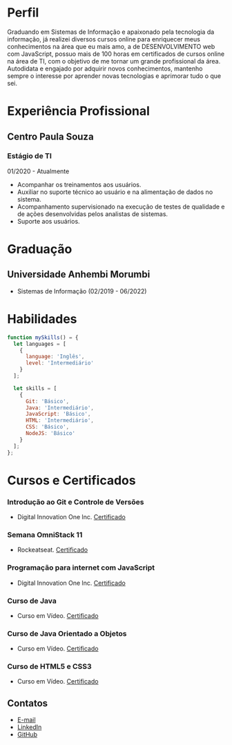# Perfil

Graduando em Sistemas de Informação e apaixonado pela tecnologia da informação, já realizei diversos cursos online para enriquecer meus conhecimentos na área que eu mais amo, a de DESENVOLVIMENTO web com JavaScript, possuo mais de 100 horas em certificados de cursos online na área de TI, com o objetivo de me tornar um grande profissional da área. Autodidata e engajado por adquirir novos conhecimentos, mantenho sempre o interesse por aprender novas tecnologias e aprimorar tudo o que sei.

# Experiência Profissional
## Centro Paula Souza
### Estágio de TI
01/2020 - Atualmente
- Acompanhar os treinamentos aos usuários.
- Auxiliar no suporte técnico ao usuário e na alimentação de dados no sistema.
- Acompanhamento supervisionado na execução de testes de qualidade e de ações desenvolvidas pelos analistas de sistemas.
- Suporte aos usuários.

# Graduação
## Universidade Anhembi Morumbi
- Sistemas de Informação (02/2019 - 06/2022)


# Habilidades
~~~javascript
function mySkills() = {
  let languages = [
    {
      language: 'Inglês',
      level: 'Intermediário'
    }
  ];

  let skills = [
    {
      Git: 'Básico',
      Java: 'Intermediário',
      JavaScript: 'Básico',
      HTML: 'Intermediário',
      CSS: 'Básico',
      NodeJS: 'Básico'
    }
  ];
};
~~~


# Cursos e Certificados

### Introdução ao Git e Controle de Versões
- Digital Innovation One lnc.
[Certificado](https://certificates.digitalinnovation.one/C7A0FF30)

### Semana OmniStack 11
- Rockeatseat.
[Certificado](https://storage.googleapis.com/golden-wind/semana-omnistack-11/guilherme.gl1997@gmail.com.pdf)

### Programação para internet com JavaScript
- Digital Innovation One lnc.
[Certificado](https://certificates.digitalinnovation.one/94D9C4FE)

### Curso de Java
- Curso em Vídeo.
[Certificado](https://www.cursoemvideo.com/wp-content/uploads/2019/04/2426-16213.jpeg)

### Curso de Java Orientado a Objetos
- Curso em Vídeo.
[Certificado](https://www.cursoemvideo.com/wp-content/uploads/2019/04/2440-16213.jpeg)

### Curso de HTML5 e CSS3
- Curso em Vídeo.
[Certificado](https://www.cursoemvideo.com/wp-content/uploads/2019/08/992-16213.jpeg)


## Contatos

- [E-mail](mailto:guilherme.gl1997@gmail.com)
- [LinkedIn](https://www.linkedin.com/in/guirdy1/)
- [GitHub](https://github.com/Guirdy)
